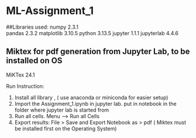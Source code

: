 # ML-Assignment_1
##Libraries used:
numpy                     2.3.1  
pandas                    2.3.2
matplotlib                3.10.5
python                    3.13.5
jupyter                   1.1.1
jupyterlab                4.4.6

## Miktex for pdf generation from Jupyter Lab, to be installed on OS
MiKTex 24.1

Run Instruction:
1.	Install all library , ( use anaconda or miniconda for easier setup)
2.	Import the Assignment_1.ipynb in jupyter lab. put in notebook in the folder where jupyter lab is started from
3.	Run all cells. Menu --> Run all Cells
4.	Export results: File > Save and Export Notebook as > pdf ( Miktex must be installed first on the Operating System)
